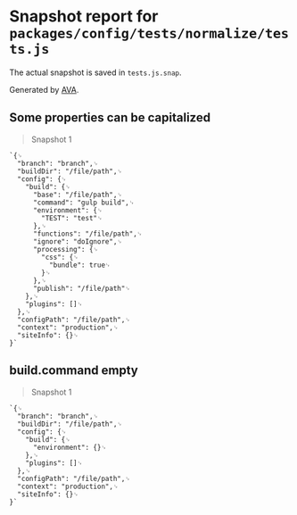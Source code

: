 # Snapshot report for `packages/config/tests/normalize/tests.js`

The actual snapshot is saved in `tests.js.snap`.

Generated by [AVA](https://ava.li).

## Some properties can be capitalized

> Snapshot 1

    `{␊
      "branch": "branch",␊
      "buildDir": "/file/path",␊
      "config": {␊
        "build": {␊
          "base": "/file/path",␊
          "command": "gulp build",␊
          "environment": {␊
            "TEST": "test"␊
          },␊
          "functions": "/file/path",␊
          "ignore": "doIgnore",␊
          "processing": {␊
            "css": {␊
              "bundle": true␊
            }␊
          },␊
          "publish": "/file/path"␊
        },␊
        "plugins": []␊
      },␊
      "configPath": "/file/path",␊
      "context": "production",␊
      "siteInfo": {}␊
    }`

## build.command empty

> Snapshot 1

    `{␊
      "branch": "branch",␊
      "buildDir": "/file/path",␊
      "config": {␊
        "build": {␊
          "environment": {}␊
        },␊
        "plugins": []␊
      },␊
      "configPath": "/file/path",␊
      "context": "production",␊
      "siteInfo": {}␊
    }`
